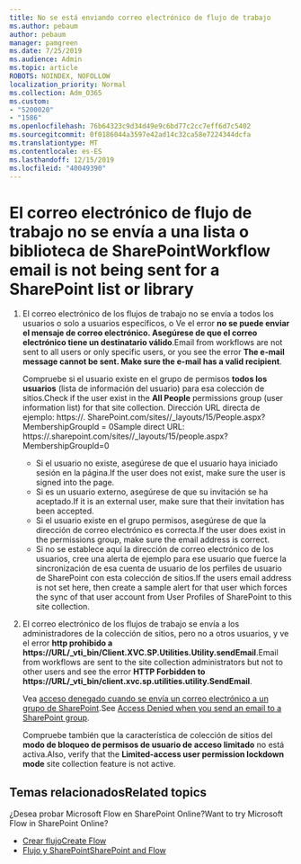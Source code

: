 ```yaml
---
title: No se está enviando correo electrónico de flujo de trabajo
ms.author: pebaum
author: pebaum
manager: pamgreen
ms.date: 7/25/2019
ms.audience: Admin
ms.topic: article
ROBOTS: NOINDEX, NOFOLLOW
localization_priority: Normal
ms.collection: Adm_O365
ms.custom:
- "5200020"
- "1586"
ms.openlocfilehash: 76b64323c9d34d49e9c6bd77c2cc7eff6d7c5402
ms.sourcegitcommit: 0f0186044a3597e42ad14c32ca58e7224344dcfa
ms.translationtype: MT
ms.contentlocale: es-ES
ms.lasthandoff: 12/15/2019
ms.locfileid: "40049390"
---
```

# <a name="workflow-email-is-not-being-sent-for-a-sharepoint-list-or-library"></a><span data-ttu-id="7d981-102">El correo electrónico de flujo de trabajo no se envía a una lista o biblioteca de SharePoint</span><span class="sxs-lookup"><span data-stu-id="7d981-102">Workflow email is not being sent for a SharePoint list or library</span></span>

1. <span data-ttu-id="7d981-103">El correo electrónico de los flujos de trabajo no se envía a todos los usuarios o solo a usuarios específicos, o Ve el error **no se puede enviar el mensaje de correo electrónico. Asegúrese de que el correo electrónico tiene un destinatario válido**.</span><span class="sxs-lookup"><span data-stu-id="7d981-103">Email from workflows are not sent to all users or only specific users, or you see the error **The e-mail message cannot be sent. Make sure the e-mail has a valid recipient**.</span></span>

    <span data-ttu-id="7d981-104">Compruebe si el usuario existe en el grupo de permisos **todos los usuarios** (lista de información del usuario) para esa colección de sitios.</span><span class="sxs-lookup"><span data-stu-id="7d981-104">Check if the user exist in the **All People** permissions group (user information list) for that site collection.</span></span>  <span data-ttu-id="7d981-105">Dirección URL directa de ejemplo<tenant>: https://<sitename>. SharePoint.com/sites//_layouts/15/People.aspx? MembershipGroupId = 0</span><span class="sxs-lookup"><span data-stu-id="7d981-105">Sample direct URL: https://<tenant>.sharepoint.com/sites/<sitename>/_layouts/15/people.aspx?MembershipGroupId=0</span></span>

    - <span data-ttu-id="7d981-106">Si el usuario no existe, asegúrese de que el usuario haya iniciado sesión en la página.</span><span class="sxs-lookup"><span data-stu-id="7d981-106">If the user does not exist, make sure the user is signed into the page.</span></span> 
    - <span data-ttu-id="7d981-107">Si es un usuario externo, asegúrese de que su invitación se ha aceptado.</span><span class="sxs-lookup"><span data-stu-id="7d981-107">If it is an external user, make sure that their invitation has been accepted.</span></span>
    - <span data-ttu-id="7d981-108">Si el usuario existe en el grupo permisos, asegúrese de que la dirección de correo electrónico es correcta.</span><span class="sxs-lookup"><span data-stu-id="7d981-108">If the user does exist in the permissions group, make sure the email address is correct.</span></span>
    - <span data-ttu-id="7d981-109">Si no se establece aquí la dirección de correo electrónico de los usuarios, cree una alerta de ejemplo para ese usuario que fuerce la sincronización de esa cuenta de usuario de los perfiles de usuario de SharePoint con esta colección de sitios.</span><span class="sxs-lookup"><span data-stu-id="7d981-109">If the users email address is not set here, then create a sample alert for that user which forces the sync of that user account from User Profiles of SharePoint to this site collection.</span></span>
 
2. <span data-ttu-id="7d981-110">El correo electrónico de los flujos de trabajo se envía a los administradores de la colección de sitios, pero no a otros usuarios, y ve el error **http prohibido a <span>https:</span>//URL/_vti_bin/Client.XVC.SP.Utilities.Utility.sendEmail**.</span><span class="sxs-lookup"><span data-stu-id="7d981-110">Email from workflows are sent to the site collection administrators but not to other users and see the error **HTTP Forbidden to <span>https:</span>//URL/_vti_bin/client.xvc.sp.utilities.utility.SendEmail**.</span></span>
 

    <span data-ttu-id="7d981-111">Vea [acceso denegado cuando se envía un correo electrónico a un grupo de SharePoint](https://docs.microsoft.com/sharepoint/support/sharing-and-permissions/access-denied-when-send-an-email-to-groups).</span><span class="sxs-lookup"><span data-stu-id="7d981-111">See [Access Denied when you send an email to a SharePoint group](https://docs.microsoft.com/sharepoint/support/sharing-and-permissions/access-denied-when-send-an-email-to-groups).</span></span>

    <span data-ttu-id="7d981-112">Compruebe también que la característica de colección de sitios del **modo de bloqueo de permisos de usuario de acceso limitado** no está activa.</span><span class="sxs-lookup"><span data-stu-id="7d981-112">Also, verify that the **Limited-access user permission lockdown mode** site collection feature is not active.</span></span>


## <a name="related-topics"></a><span data-ttu-id="7d981-113">Temas relacionados</span><span class="sxs-lookup"><span data-stu-id="7d981-113">Related topics</span></span>
<span data-ttu-id="7d981-114">¿Desea probar Microsoft Flow en SharePoint Online?</span><span class="sxs-lookup"><span data-stu-id="7d981-114">Want to try Microsoft Flow in SharePoint Online?</span></span>
- [<span data-ttu-id="7d981-115">Crear flujo</span><span class="sxs-lookup"><span data-stu-id="7d981-115">Create Flow</span></span>](https://support.office.com/article/Create-a-flow-for-a-list-or-library-in-SharePoint-Online-or-OneDrive-for-Business-a9c3e03b-0654-46af-a254-20252e580d01) 
- [<span data-ttu-id="7d981-116">Flujo y SharePoint</span><span class="sxs-lookup"><span data-stu-id="7d981-116">SharePoint and Flow</span></span>](https://flow.microsoft.com/blog/sharepoint-and-flow/) 


